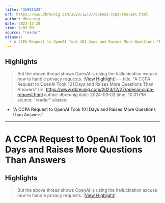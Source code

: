 ```yaml
---
title: "35901629"
url: https://www.dbreunig.com/2023/12/27/openai-ccpa-request.html
author: dbreunig
date: 2023-12-28
time: 9:09 PM
source: "reader"
aliases:
  - A CCPA Request to OpenAI Took 101 Days and Raises More Questions Than Answers
---
```

## Highlights
> But the above thread shows OpenAI is using the hallucination excuse *now* to handle privacy requests. ([View Highlight](https://read.readwise.io/read/01hjpqbwme9nq0tzabbvs1y52z))---
title: "A CCPA Request to OpenAI Took 101 Days and Raises More Questions Than Answers"
url: https://www.dbreunig.com/2023/12/27/openai-ccpa-request.html
author: dbreunig
date: 2024-03-02
time: 10:01 PM
source: "reader"
aliases:
  - "A CCPA Request to OpenAI Took 101 Days and Raises More Questions Than Answers"
---
# A CCPA Request to OpenAI Took 101 Days and Raises More Questions Than Answers

## Highlights
> But the above thread shows OpenAI is using the hallucination excuse *now* to handle privacy requests. ([View Highlight](https://read.readwise.io/read/01hjpqbwme9nq0tzabbvs1y52z))

